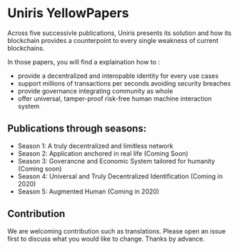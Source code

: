# Uniris YellowPapers

Across five successivle publications, Uniris presents its solution and how its blockchain provides a counterpoint to every single weakness of current blockchains. 

In those papers, you will find a explaination how to :
- provide a decentralized and interopable identity for every use cases
- support millions of transactions per seconds avoiding security breaches
- provide governance integrating community as whole
- offer universal, tamper-proof risk-free human machine interaction system

## Publications through seasons:
- Season 1: A truly decentralized and limitless network
- Season 2: Application anchored in real life (Coming Soon)
- Season 3: Goverancne and Economic System tailored for humanity (Coming soon)
- Season 4: Universal and Truly Decentralized Identification (Coming in 2020)
- Season 5: Augmented Human (Coming in 2020)


## Contribution

We are welcoming contribution such as translations.
Please open an issue first to discuss what you would like to change. 
Thanks by advance.

